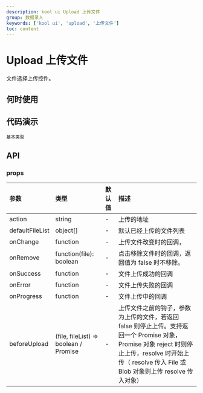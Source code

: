 ```yaml
---
description: kool ui Upload 上传文件
group: 数据录入
keywords: ['kool ui', 'upload', '上传文件']
toc: content
---
```


# Upload 上传文件

文件选择上传控件。

## 何时使用

## 代码演示

<code src="./demo/BasicUpload.tsx">基本类型</code>

## API

### props

| 参数            | 类型                                  | 默认值 | 描述                                                                                                                                                                                                     |
| :-------------- | :------------------------------------ | :----- | :------------------------------------------------------------------------------------------------------------------------------------------------------------------------------------------------------- |
| action          | string                                | -      | 上传的地址                                                                                                                                                                                               |
| defaultFileList | object[]                              | -      | 默认已经上传的文件列表                                                                                                                                                                                   |
| onChange        | function                              | -      | 上传文件改变时的回调，                                                                                                                                                                                   |
| onRemove        | function(file): boolean               | -      | 点击移除文件时的回调，返回值为 false 时不移除。                                                                                                                                                          |
| onSuccess       | function                              | -      | 文件上传成功的回调                                                                                                                                                                                       |
| onError         | function                              | -      | 文件上传失败的回调                                                                                                                                                                                       |
| onProgress      | function                              | -      | 文件上传中的回调                                                                                                                                                                                         |
| beforeUpload    | (file, fileList) => boolean / Promise | -      | 上传文件之前的钩子，参数为上传的文件，若返回 false 则停止上传。支持返回一个 Promise 对象，Promise 对象 reject 时则停止上传，resolve 时开始上传（ resolve 传入 File 或 Blob 对象则上传 resolve 传入对象） |
